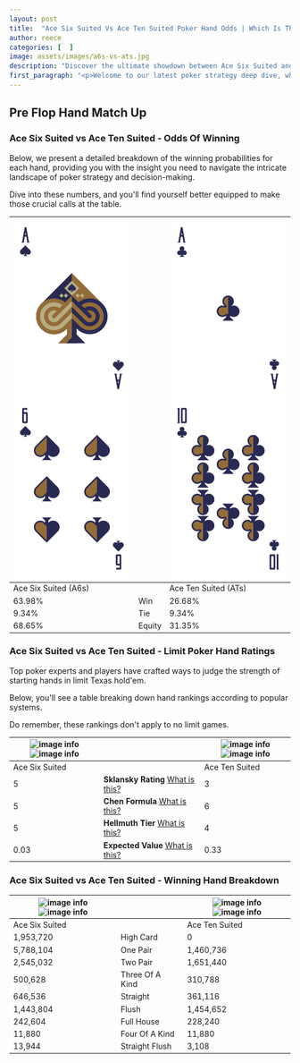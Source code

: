 ```yaml
---
layout: post
title:  "Ace Six Suited Vs Ace Ten Suited Poker Hand Odds | Which Is The Better Hand In Poker? A Complete Guide"
author: reece
categories: [  ]
image: assets/images/a6s-vs-ats.jpg
description: "Discover the ultimate showdown between Ace Six Suited and Ace Ten Suited in poker! Uncover the odds, strategies, and scenarios where one hand triumphs over the other. Get ready to up your poker game with this thrilling analysis."
first_paragraph: "<p>Welcome to our latest poker strategy deep dive, where we're pitting two distinct hands against each other in a high-stakes showdown: Ace Six Suited vs Ace Ten Suited.</p><p>In the dynamic world of poker, every decision counts, and knowing which hand holds the upper hand is key to your success at the table.</p><p>In this article, we'll dissect these two hands, explore the scenarios where one dominates the other, and equip you with the knowledge to make strategic choices that can tip the odds in your favor.</p><p>Get ready to unravel the intriguing dynamics of these poker hands and elevate your game to new heights.</p>"
---
```




[comment]: # (sp0)

## Pre Flop Hand Match Up

<div class="table hand-ratings" markdown="1"> 



### Ace Six Suited vs Ace Ten Suited - Odds Of Winning

Below, we present a detailed breakdown of the winning probabilities for each hand, providing you with the insight you need to navigate the intricate landscape of poker strategy and decision-making. 

Dive into these numbers, and you'll find yourself better equipped to make those crucial calls at the table.


    
| ![image info](assets/images/hand1/a.png) ![image info](assets/images/hand1/6.png) |  | ![image info](assets/images/hand2/a.png) ![image info](assets/images/hand2/t.png) |
| -------- | -------- | -------- |
| Ace Six Suited (A6s) |  | Ace Ten Suited (ATs) |
| 63.98% | Win | 26.68% |
| 9.34% | Tie | 9.34% |
| 68.65% | Equity | 31.35% |




[comment]: # (sp1)



### Ace Six Suited vs Ace Ten Suited - Limit Poker Hand Ratings

Top poker experts and players have crafted ways to judge the strength of starting hands in limit Texas hold'em. 

Below, you'll see a table breaking down hand rankings according to popular systems. 

Do remember, these rankings don't apply to no limit games.


    
| ![image info](https://www.riverpairs.com/assets/images/hand1/a.png) ![image info](https://www.riverpairs.com/assets/images/hand1/6.png) |  | ![image info](https://www.riverpairs.com/assets/images/hand2/a.png) ![image info](https://www.riverpairs.com/assets/images/hand2/t.png) |
| -------- | -------- | -------- |
| Ace Six Suited |  | Ace Ten Suited |
| 5 | **Sklansky Rating** [What is this?](/sklansky-rating-explained) | 3 |
| 5 | **Chen Formula** [What is this?](/chen-formula-explained) | 6 |
| 5 | **Hellmuth Tier** [What is this?](/Hellmuth-tier-explained) | 4 |
| 0.03 | **Expected Value** [What is this?](/expected-value-explained) | 0.33 |




[comment]: # (sp2)



### Ace Six Suited vs Ace Ten Suited - Winning Hand Breakdown


    
| ![image info](https://www.riverpairs.com/assets/images/hand1/a.png) ![image info](https://www.riverpairs.com/assets/images/hand1/6.png) |  | ![image info](https://www.riverpairs.com/assets/images/hand2/a.png) ![image info](https://www.riverpairs.com/assets/images/hand2/t.png) |
| -------- | -------- | -------- |
| Ace Six Suited |  | Ace Ten Suited |
| 1,953,720 | High Card | 0 |
| 5,788,104 | One Pair | 1,460,736 |
| 2,545,032 | Two Pair | 1,651,440 |
| 500,628 | Three Of A Kind | 310,788 |
| 646,536 | Straight | 361,116 |
| 1,443,804 | Flush | 1,454,652 |
| 242,604 | Full House | 228,240 |
| 11,880 | Four Of A Kind | 11,880 |
| 13,944 | Straight Flush | 3,108 |




[comment]: # (sp3)



</div>

[comment]: # (sp4)



[comment]: # (sp5)

